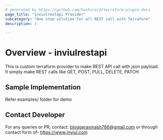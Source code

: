 ```yaml
---
# generated by https://github.com/hashicorp/terraform-plugin-docs
page_title: "inviulrestapi Provider"
subcategory: "One stop solution for all REST call with Terraform"
description: |-
  
---
```



<!-- schema generated by tfplugindocs -->
# Overview - inviulrestapi
This is custom terraform provider to make REST API call with json payload. It simply make REST calls like GET, POST, PULL, DELETE, PATCH

## Sample Implementation
Refer examples/ folder for demo

## Contact Developer
For any queries or PR, contact: bloggeravinash786@gmail.com
or through contact form of- https://www.inviul.com
